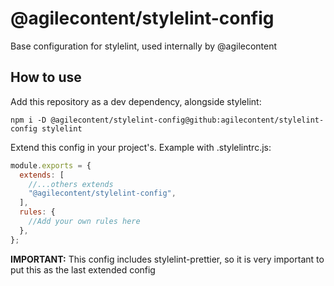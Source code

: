 # @agilecontent/stylelint-config

Base configuration for stylelint, used internally by @agilecontent

## How to use

Add this repository as a dev dependency, alongside stylelint:

```shell
npm i -D @agilecontent/stylelint-config@github:agilecontent/stylelint-config stylelint
```

Extend this config in your project's. Example with .stylelintrc.js:

```js
module.exports = {
  extends: [
    //...others extends
    "@agilecontent/stylelint-config",
  ],
  rules: {
    //Add your own rules here
  },
};
```

**IMPORTANT:** This config includes stylelint-prettier, so it is very important to put this as the last extended config
